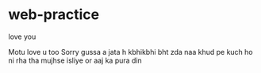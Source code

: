 # web-practice

love you


Motu love u too 
Sorry gussa a jata h kbhikbhi bht zda
naa
khud pe
kuch ho ni rha tha mujhse isliye or aaj ka pura din

